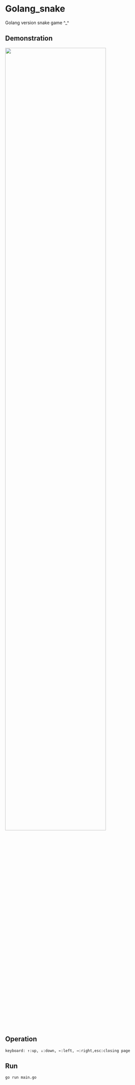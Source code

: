# Golang_snake

Golang version snake game ^_^

## Demonstration 

<img src="https://img-blog.csdnimg.cn/ca55d29335fc4d26aa494de74ba9f89e.gif#pic_center" width="80%" height="80%">

## Operation 
`keyboard: ↑:up, ↓:down, ←:left, →:right,esc:closing page`

## Run
`go run main.go`